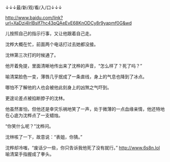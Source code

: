 ↓↓↓最/新/观/看/入/口↓↓↓

http://www.baidu.com/link?url=XaDzi4lrlBsIf7hc43pQAeEvE68KnODCy8r9yapmf0G&wd

儿按照自己的指示行事，又让他跟着自己走。

沈桦大概在忙，前面两个电话打过去她都没接。

沈林第三次打的时候通了。

他开着免提，里面清晰地传出来了沈桦的声音，“怎么样了？死了吗？”

喻清棠脸色一变，薄唇几乎抿成了一条直线，身上的气息也降到了冰点。

哪怕不了解他的人也会被他此刻身上的凶煞之气吓到。

更遑论差点被掐断脖子的沈林。

他虽然害怕，但他还是幸灾乐祸地笑了一声，处于微薄的一点血缘亲情，他还特地在心底为沈桦点了一支蜡烛。

“你笑什么呢？”沈桦问。

沈林咳了一下，故意说：“表姐，你猜。”

沈桦却冷嗤，“废话少一些，你只告诉我他死了没有就行。”
http://www.6s8n.lol
喻清棠手指握成了拳头。
